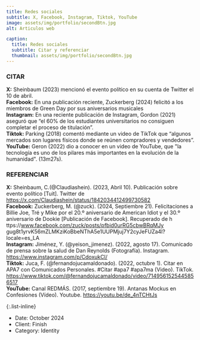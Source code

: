 ```yaml
---
title: Redes sociales
subtitle: X, Facebook, Instagram, Tiktok, YouTube
image: assets/img/portfolio/secondBtn.jpg
alt: Articulos web

caption:
  title: Redes sociales
  subtitle: Citar y referenciar
  thumbnail: assets/img/portfolio/secondBtn.jpg
---
```

  ### CITAR ###    
    
  **X:** Sheinbaum (2023) mencionó el evento político en su cuenta de Twitter el 10 de abril.  
  **Facebook:**  En una publicación reciente, Zuckerberg (2024) felicitó a los miembros de Green Day por sus aniversarios musicales  
  **Instagram:** En una reciente publicación de Instagram, Gordon (2021) aseguró que “el 60% de los estudiantes universitarios no consiguen completar el proceso de titulación”.    
  **Tiktok:** Parking (2018) comentó mediante un video de TikTok que “algunos mercados son lugares físicos donde se reúnen compradores y vendedores”.      
  **YouTube:** Geron (2022) dio a conocer en un video de YouTube, que "la tecnología es uno de los pilares más importantes en la evolución de la humanidad". (13m27s).      

  
  ### REFERENCIAR ###  

  **X:** Sheinbaum, C.(@Claudiashein). (2023, Abril 10). Publicación sobre evento político [Tuit]. Twitter de https://x.com/Claudiashein/status/1842034412499730582  
  **Facebook:** Zuckerberg, M. (@zuck). (2024, Septiembre 21). Felicitaciones a Billie Joe, Tré y Mike por el 20.º aniversario de American Idiot y el 30.º aniversario de Dookie [Publicación de Facebook]. Recuperado de h  ttps://www.facebook.com/zuck/posts/pfbid0urRG5cbwBRqMJy gug8t1yrvK56mZLMKziKoBbeNThA5e1UUPMjuj7Y2cyJeFUZa4l? locale=es_LA  
  **Instagram:** Jiménez, Y. (@yeison_jimenez). (2022, agosto 17). Comunicado de prensa sobre la salud de Dan Reynolds (Fotografía). Instagram. https://www.instagram.com/p/CdoxukCl/  
  **Tiktok:** Juca, F. (@fernandojucamaldonado). (2022, octubre 1). Citar en APA7 con Comunicados Personales. #Citar #apa7 #apa7ma (Video). TikTok. https://www.tiktok.com/@fernandojucamaldonado/video/7149561525445856517  
  **YouTube:** Canal REDMÁS. (2017, septiembre 19). Antanas Mockus en Confesiones (Vídeo). Youtube. https://youtu.be/de_4nTCHtJs  

{:.list-inline}
- Date: October 2024
- Client: Finish
- Category: Identity
